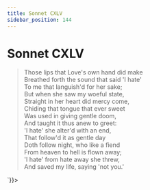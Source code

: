 ```yaml
---
title: Sonnet CXLV
sidebar_position: 144
---
```

<div dangerouslySetInnerHTML={{__html: `<div><HTML><HEAD><TITLE>Sonnet CXLV</TITLE></HEAD>
<BODY><H1>Sonnet CXLV</H1>

<BLOCKQUOTE>Those lips that Love's own hand did make<BR>
Breathed forth the sound that said 'I hate'<BR>
To me that languish'd for her sake;<BR>
But when she saw my woeful state,<BR>
Straight in her heart did mercy come,<BR>
Chiding that tongue that ever sweet<BR>
Was used in giving gentle doom,<BR>
And taught it thus anew to greet:<BR>
'I hate' she alter'd with an end,<BR>
That follow'd it as gentle day<BR>
Doth follow night, who like a fiend<BR>
From heaven to hell is flown away;<BR>
  'I hate' from hate away she threw,<BR>
  And saved my life, saying 'not you.'<BR>
</BLOCKQUOTE>

</BODY></HTML>
</div>`}}></div>